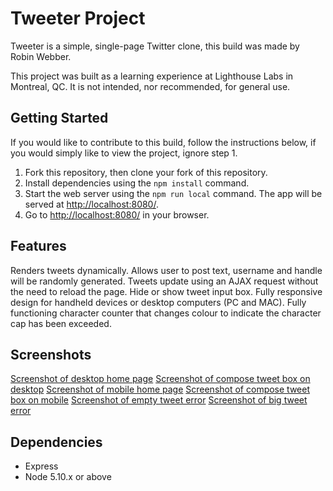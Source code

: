 # Tweeter Project

Tweeter is a simple, single-page Twitter clone, this build was made by Robin Webber.

This project was built as a learning experience at Lighthouse Labs in Montreal, QC. It is not intended, nor recommended, for general use.

## Getting Started
If you would like to contribute to this build, follow the instructions below, if you would simply like to view the project, ignore step 1.

1. Fork this repository, then clone your fork of this repository.
2. Install dependencies using the `npm install` command.
3. Start the web server using the `npm run local` command. The app will be served at <http://localhost:8080/>.
4. Go to <http://localhost:8080/> in your browser.

## Features

Renders tweets dynamically.
Allows user to post text, username and handle will be randomly generated.
Tweets update using an AJAX request without the need to reload the page.
Hide or show tweet input box.
Fully responsive design for handheld devices or desktop computers (PC and MAC).
Fully functioning character counter that changes colour to indicate the character cap has been exceeded.

## Screenshots

[Screenshot of desktop home page](https://github.com/robinwebber/tweeter/blob/master/docs/desktopHome.png?raw=true)
[Screenshot of compose tweet box on desktop](https://github.com/robinwebber/tweeter/blob/master/docs/desktopComposeTweetDown.png?raw=true)
[Screenshot of mobile home page](https://github.com/robinwebber/tweeter/blob/master/docs/mobileHome.png?raw=true)
[Screenshot of compose tweet box on mobile](https://github.com/robinwebber/tweeter/blob/master/docs/mobileComposeTweetDown.png?raw=true)
[Screenshot of empty tweet error](https://github.com/robinwebber/tweeter/blob/master/docs/emptyTweetError.png?raw=true)
[Screenshot of big tweet error](https://github.com/robinwebber/tweeter/blob/master/docs/bigTweetError.png?raw=true)

## Dependencies

- Express
- Node 5.10.x or above
